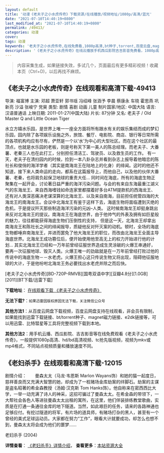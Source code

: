 ```yaml
---
layout: default
title: '动漫《老夫子之小水虎传奇》下载资源/在线播放/视频地址/1080p/高清/蓝光'
date: "2021-07-10T14:40:19+0800"
last_modified_at: "2021-07-10T14:40:19+0800"
permalink: /49413/
categories: 动漫
cover:
tags: 动漫
keywords: '老夫子之小水虎传奇,在线免费看,1080p高清,bt种子,torrent,百度云盘,magnet,磁力链,迅雷下载资源'
description: '《老夫子之小水虎传奇》在线云播放手机西瓜影院吉吉影音免费看，1080p高清bd/hd未删减完整版和tc抢先枪版，mkv/mp4格式，附带bt/torrent种子、magnet/磁力链、百度云盘、网盘资源迅雷下载链接'
---
```


>内容采集生成，如果链接失效，多试几个，页面最后有更多精彩视频！收藏本页（Ctrl+D)，以后再找不麻烦。


## 《老夫子之小水虎传奇》在线观看和高清下载-49413

导演: 福富博 主演: 邓超 萧亚轩 郭书瑶 冯绍峰 张涵予 李晨 蔡康永 车晓 霍思燕 巩新亮 沙溢 张峻宁 党昊 类型: 剧情 喜剧 动画 儿童 制片国家/地区: 中国大陆 语言: 汉语普通话 上映日期: 2011-01-27(中国大陆) 片长: 87分钟 又名: 老夫子 / Old Master Q and Little Ocean Tiger

水立方嬉水乐园，是世界上唯一一座全方面将所有跟水有关的娱乐集结而成的梦幻乐园，园内除了各项娱乐设施之外，旅馆、餐厅、电影院、商店、银行等日常所需的各项机构均应有尽有，俨然是一个以‘水’为中心的大型社区。而在这个社区的最顶点，也就是水乐园的老板，则是号称天下第一美人的陈总经理。而老夫子、大番薯、老秦三人也在此打工，分别担任清洁工、驾驶员、以及救生员的工作。 有一天，老夫子在清扫园内的时候，捡到一本八卦杂志并看到杂志上报导着他暗恋的陈社长和俊俏的海洋学者（其实是南海龙王在陆地上的化身）的绯闻。这时的他还不知道，接下来人类命运的走向，都系在这篇报导上，而他自己，以及他的伙伴大番薯、老秦，也将肩负起保卫地球的重责大任… 同时间在海底，所有的海底生物正聚集在一起开会，讨论著日益严重的海洋污染问题。与会的有来自东海最重江湖义气的东海龙王、来自西海嗜钱如命连家里都摆着好多台ATM提款机的西海龙王、还有对人类深恶痛决老谋深算的北海龙王、以及来自南海，目前担任统管四海的大海龙王的南海龙王。会议中北海龙王有鉴于这样下去，海底生物将面临遭到灭绝的危机，于是提议歼灭那些制造海洋污染的元凶–人类。 这时候南海龙王却挺身跳出来反对北海龙王的提议。南海龙王在海底世界，由于他帅气的外表及拥有如巨星般的魅力，往往都能获得海底生物们压倒性的支持， 但是这一天，北海龙王却拿出南海龙王和陈社长之间的绯闻报导，质疑他反对歼灭案的动机。顿时，全场的海底生物都唾弃南海龙王，并进而罢免了他大海龙王的职位，而改由北海龙王全面主导海底世界。北海龙王成功篡位后，便开始使用他至高无上的权力开始进行他的计划… 其实北海龙王已经和一万年前曾经征服世界造成生灵涂碳的火爆王串通好，要再一次征服地球、毁灭人类。火爆王唯一的劲敌就是在一万年前曾经打败过他的传说中的海底生物－－水老虎。火爆王担心这只传说生物又将出现，阻碍他征服地球的大计，于是他吩咐北海龙王务必要找出水老虎并除之而后快。


[老夫子之小水虎传奇][BD-720P-RMVB][国粤双语中字][豆瓣4.8分][1.0GB][2011][BT下载/迅雷下载]

**下载地址**： [在线观看下载 《老夫子之小水虎传奇》](https://www.btdx8.com/torrent/old_master_q_and_little_ocean_tiger_2011.html) 


**无法下载?**：`如果迅雷因版权原因无法下载，关注微信公众号 `

**其他方法1**：从百度云网盘下载视频，百度云网盘支持在线观看，非会员有限制，如果能找到迅雷下载链接、bt/torrent种子、magnet磁力链接、e2dk链接等，可以用迅雷、比特彗星等工具将完整视频下载到本地。

**其他方法2**：用手机云播、西瓜影院、吉吉影音等在线免费观看《老夫子之小水虎传奇》，一般提供1080p高清、hd/bd高清视频、tc抢先版视频，视频为mkv或mp4格式，不同站点视频质量和播放速度不同。


## 《老妇杀手》在线观看和高清下载-12015

剧情介绍：　　曼森太太（马龙·韦恩斯 Marlon Wayans饰）和她的猫一起度日，慈祥善良而又充满大智慧的她，却成为了一桩赌场金库劫案的绊脚石。劫案的主谋是盗名昭著的希金森教授（汤姆·汉克斯 Tom Hanks饰）。他自称来在密西西比大学，一举一动充满了诗人的神采，这招可骗过了曼森太太。在希金森的带领下，一大帮社会各色人等进驻曼森太太出租的寓所，在这里，他们佯装排练教堂歌曲，实质是在打通一条通往金库的地下隧道。当然，如此艰巨的任务，请来的各路神通也足够应付。有挖过隧道的将军，有片场的道具师，有赌场打杂的黑人，甚至有一个曾经的美式足球运动员。大家都在努力“工作”，眼看大计就要成功，却怎么也想不到，曼森太太将会成为他们的噩梦……


老妇杀手 (2004)

**详情查看**： [《老妇杀手》详情介绍](/movie/12015/)， **查看更多**：[本站资源大全](/movie/t/all/)

